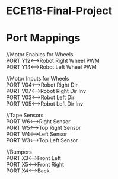 # ECE118-Final-Project
# Port Mappings

//Motor Enables for Wheels <br />
PORT Y12<-->Robot Right Wheel PWM <br />
PORT Y14<-->Robot Left Wheel PWM <br />

//Motor Inputs for Wheels <br />
PORT V04<-->Robot Right Dir <br />
PORT V07<-->Robot Right Dir Inv <br />
PORT V03<-->Robot Left Dir <br />
PORT V05<-->Robot Left Dir Inv <br />

//Tape Sensors <br />
PORT W6<-->Right Sensor <br />
PORT W5<-->Top Right Sensor <br />
PORT W4<-->Left Sensor <br />
PORT W3<-->Top Left Sensor <br />

//Bumpers <br />
PORT X3<-->Front Left <br />
PORT X5<-->Front Right <br />
PORT X4<-->Back <br />

